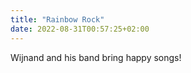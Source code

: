 ```yaml
---
title: "Rainbow Rock"
date: 2022-08-31T00:57:25+02:00
---
```


Wijnand and his band bring happy songs!
<!--more-->


